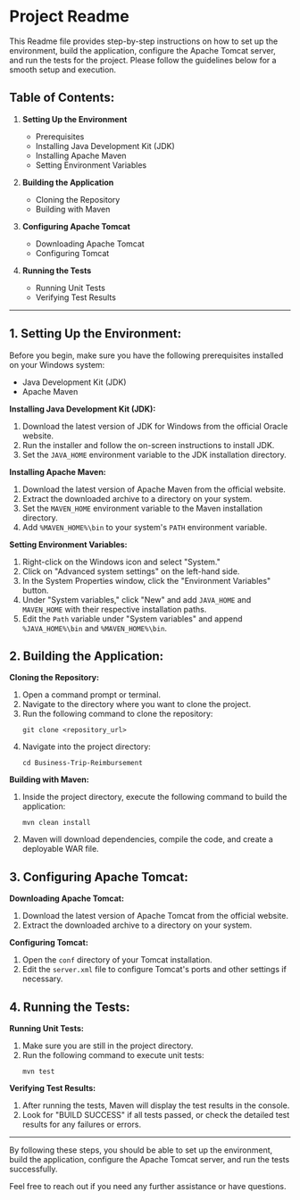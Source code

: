 # Project Readme

This Readme file provides step-by-step instructions on how to set up the environment, build the application, configure the Apache Tomcat server, and run the tests for the project. Please follow the guidelines below for a smooth setup and execution.

## Table of Contents:

1. **Setting Up the Environment**
   - Prerequisites
   - Installing Java Development Kit (JDK)
   - Installing Apache Maven
   - Setting Environment Variables

2. **Building the Application**
   - Cloning the Repository
   - Building with Maven

3. **Configuring Apache Tomcat**
   - Downloading Apache Tomcat
   - Configuring Tomcat

4. **Running the Tests**
   - Running Unit Tests
   - Verifying Test Results

---

## 1. Setting Up the Environment:

Before you begin, make sure you have the following prerequisites installed on your Windows system:

- Java Development Kit (JDK)
- Apache Maven

**Installing Java Development Kit (JDK):**

1. Download the latest version of JDK for Windows from the official Oracle website.
2. Run the installer and follow the on-screen instructions to install JDK.
3. Set the `JAVA_HOME` environment variable to the JDK installation directory.

**Installing Apache Maven:**

1. Download the latest version of Apache Maven from the official website.
2. Extract the downloaded archive to a directory on your system.
3. Set the `MAVEN_HOME` environment variable to the Maven installation directory.
4. Add `%MAVEN_HOME%\bin` to your system's `PATH` environment variable.

**Setting Environment Variables:**

1. Right-click on the Windows icon and select "System."
2. Click on "Advanced system settings" on the left-hand side.
3. In the System Properties window, click the "Environment Variables" button.
4. Under "System variables," click "New" and add `JAVA_HOME` and `MAVEN_HOME` with their respective installation paths.
5. Edit the `Path` variable under "System variables" and append `%JAVA_HOME%\bin` and `%MAVEN_HOME%\bin`.

## 2. Building the Application:

**Cloning the Repository:**

1. Open a command prompt or terminal.
2. Navigate to the directory where you want to clone the project.
3. Run the following command to clone the repository:
   ```
   git clone <repository_url>
   ```
4. Navigate into the project directory:
   ```
   cd Business-Trip-Reimbursement
   ```

**Building with Maven:**

1. Inside the project directory, execute the following command to build the application:
   ```
   mvn clean install
   ```
2. Maven will download dependencies, compile the code, and create a deployable WAR file.

## 3. Configuring Apache Tomcat:

**Downloading Apache Tomcat:**

1. Download the latest version of Apache Tomcat from the official website.
2. Extract the downloaded archive to a directory on your system.

**Configuring Tomcat:**

1. Open the `conf` directory of your Tomcat installation.
2. Edit the `server.xml` file to configure Tomcat's ports and other settings if necessary.

## 4. Running the Tests:

**Running Unit Tests:**

1. Make sure you are still in the project directory.
2. Run the following command to execute unit tests:
   ```
   mvn test
   ```

**Verifying Test Results:**

1. After running the tests, Maven will display the test results in the console.
2. Look for "BUILD SUCCESS" if all tests passed, or check the detailed test results for any failures or errors.

---

By following these steps, you should be able to set up the environment, build the application, configure the Apache Tomcat server, and run the tests successfully.

Feel free to reach out if you need any further assistance or have questions.
```


